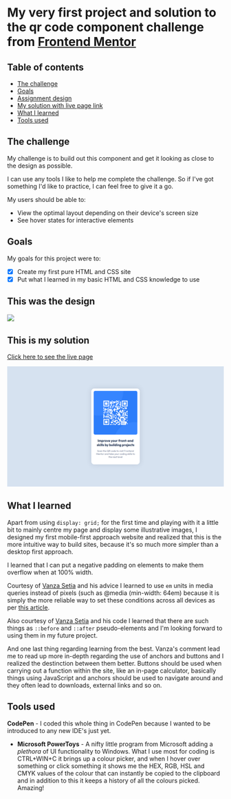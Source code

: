 # My very first project and solution to the qr code component challenge from [Frontend Mentor](https://www.frontendmentor.io/challenges)

## Table of contents
- [The challenge](#the-challenge)
- [Goals](#goals)
- [Assignment design](#this-was-the-design)
- [My solution with live page link](#this-is-my-solution)
- [What I learned](#what-i-learned)
- [Tools used](#tools-used)


## The challenge

My challenge is to build out this component and get it looking as close to the design as possible.

I can use any tools I like to help me complete the challenge. So if I've got something I'd like to practice, I can feel free to give it a go.

My users should be able to:

- View the optimal layout depending on their device's screen size
- See hover states for interactive elements

## Goals

My goals for this project were to:

- [x] Create my first pure HTML and CSS site
- [x] Put what I learned in my basic HTML and CSS knowledge to use

## This was the design

![](./design/desktop-design.png)

## This is my solution

[Click here to see the live page](https://arthurpog.github.io/meet-landing-page/)

![](./design/my_solution.png)

## <a name="#what-i-learned"></a>What I learned

Apart from using `display: grid;` for the first time and playing with it a little bit to mainly centre my page and display some illustrative images, I designed my first mobile-first approach website and realized that this is the more intuitive way to build sites, because it's so much more simpler than a desktop first approach.

I learned that I can put a negative padding on elements to make them overflow when at 100% width.

Courtesy of [Vanza Setia](https://github.com/vanzasetia) and his advice I learned to use `em` units in media queries instead of pixels (such as @media (min-width: 64em) because it is simply the more reliable way to set these conditions across all devices as per [this article](https://zellwk.com/blog/media-query-units/).

Also courtesy of [Vanza Setia](https://github.com/vanzasetia) and his code I learned that there are such things as `::before` and `::after` pseudo-elements and I'm looking forward to using them in my future project.

And one last thing regarding learning from the best. Vanza's comment lead me to read up more in-depth regarding the use of anchors and buttons and I realized the destinction between them better. Buttons should be used when carrying out a function within the site, like an in-page calculator, basically things using JavaScript and anchors should be used to navigate around and they often lead to downloads, external links and so on.

## Tools used

**CodePen** - I coded this whole thing in CodePen because I wanted to be introduced to any new IDE's just yet.

- **Microsoft PowerToys** - A nifty little program from Microsoft adding a *plethora* of UI functionality to Windows. What I use most for coding is CTRL+WIN+C it brings up a colour picker, and when I hover over something or click something it shows me the HEX, RGB, HSL and CMYK values of the colour that can instantly be copied to the clipboard and in addition to this it keeps a history of all the colours picked. Amazing!
